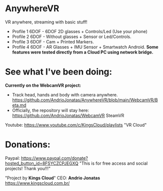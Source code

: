 # AnywhereVR
VR anywhere, streaming with basic stuff!

- Profile 1 6DOF - 6DOF 2D glasses + Controls/Led (Use your phone)
- Profile 2 6DOF - Without glasses + Sensor or Led/Controls.
- Profile 3 6DOF - Cam + Printed Markers.
- Profile 4 6DOF - AR Glasses + IMU Sensor + Smartwatch Android.
 **Some features were tested directly from a Cloud PC using network bridge.**

# See what I've been doing:
**Currently on the WebcamVR project:**
- Track head, hands and body with camera anywhere.
https://github.com/AndrioJonatas/AnywhereVR/blob/main/WebcamVR/Beta.md 
- Officially, the repository will stay here: https://github.com/AndrioJonatas/WebcamVR SteamVR

Youtube: https://www.youtube.com/c/KingsCloud/playlists "VR Cloud"

# Donations:
Paypal: https://www.paypal.com/donate?hosted_button_id=8FSYCZCPJEGXQ "This is for free access and social projects! Thank you!!!"

"Project by **Kings Cloud**"
CEO: **Andrio Jonatas**
https://www.kingscloud.com.br/
